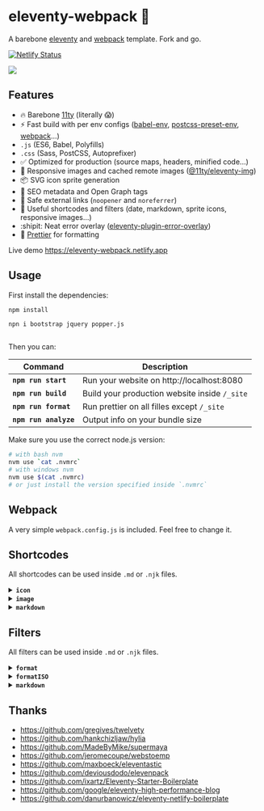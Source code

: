 # eleventy-webpack :balloon:

A barebone [eleventy](https://www.11ty.dev/) and [webpack](https://webpack.js.org/) template. Fork and go.

[![Netlify Status](https://api.netlify.com/api/v1/badges/c952af3b-547a-40a6-a999-a7966a846b2c/deploy-status)](https://app.netlify.com/sites/eleventy-webpack/deploys)

[![](https://user-images.githubusercontent.com/447956/82975961-e47f6680-9fab-11ea-9c5c-cdfb6ef2932c.png)](https://eleventy-webpack.netlify.app)

## Features

- :fire: Barebone [11ty](https://www.11ty.dev/) (literally :scream:)
- :zap: Fast build with per env configs ([babel-env](https://babeljs.io/docs/en/babel-preset-env), [postcss-preset-env](https://github.com/csstools/postcss-preset-env), [webpack](https://webpack.js.org/configuration/#use-different-configuration-file)...)
- `.js` (ES6, Babel, Polyfills)
- `.css` (Sass, PostCSS, Autoprefixer)
- :white_check_mark: Optimized for production (source maps, headers, minified code...)
- :camera_flash: Responsive images and cached remote images ([@11ty/eleventy-img](https://github.com/11ty/eleventy-img))
- :package: SVG icon sprite generation
- :robot: SEO metadata and Open Graph tags
- :link: Safe external links (`noopener` and `noreferrer`)
- :memo: Useful shortcodes and filters (date, markdown, sprite icons, responsive images...)
- :shipit: Neat error overlay ([eleventy-plugin-error-overlay](https://github.com/stevenpetryk/eleventy-plugin-error-overlay))
- :art: [Prettier](https://prettier.io/) for formatting

Live demo https://eleventy-webpack.netlify.app

## Usage

First install the dependencies:

```sh
npm install

npn i bootstrap jquery popper.js



```

Then you can:

| Command               | Description                                   |
| --------------------- | --------------------------------------------- |
| **`npm run start`**   | Run your website on http://localhost:8080     |
| **`npm run build`**   | Build your production website inside `/_site` |
| **`npm run format`**  | Run prettier on all filles except `/_site`    |
| **`npm run analyze`** | Output info on your bundle size               |

Make sure you use the correct node.js version:

```sh
# with bash nvm 
nvm use `cat .nvmrc`
# with windows nvm
nvm use $(cat .nvmrc)
# or just install the version specified inside `.nvmrc`
```

## Webpack

A very simple `webpack.config.js` is included. Feel free to change it.

## Shortcodes

All shortcodes can be used inside `.md` or `.njk` files.

<details>
<summary><strong><code>icon</code></strong></summary>
<br>

Any SVG added to `src/assets/icons` is bundled into a symbol sprite file and made available through this shortcode.
```html
<!-- Assuming `src/assets/icons/github.svg` exist -->
{% icon "github" %} Github icon
<!-- Will be rendered as -->
<svg class="icon icon--github" role="img" aria-hidden="true">
  <use xlink:href="/assets/images/sprite.svg#github"></use>
</svg>
```
___
</details>

<details>
<summary><strong><code>image</code></strong></summary>
<br>

Creates a WebP version of the image and the corresponding optimized JPEG / PNG. Images will be created in multiple sizes. See `utils/shortcodes.js` for default values.

```html
<!-- Assuming `src/assets/images/image.jpeg` of width 330px exist -->
{% image "image.jpeg", "Image alt" %}
<!-- Will be rendered as -->
<picture>
  <source type="image/webp" srcset="/assets/images/678868de-320.webp 320w, /assets/images/678868de.webp 330w" sizes="90vw">
  <source type="image/png" srcset="/assets/images/678868de-320.png 320w, /assets/images/678868de.png 330w" sizes="90vw">
  <img loading="lazy" src="/assets/images/678868de.png" alt="Image alt" width="330" height="580">
</picture>

<!-- If a title is passed the shortcode will output a <figure> with <figcaption> -->
{% image "image.jpeg", "Image alt", "Image title" %}
<!-- Will be rendered as -->
<figure>
  <picture>
    <source type="image/webp" srcset="/assets/images/678868de-320.webp 320w, /assets/images/678868de.webp 330w" sizes="90vw">
    <source type="image/png" srcset="/assets/images/678868de-320.png 320w, /assets/images/678868de.png 330w" sizes="90vw">
    <img loading="lazy" src="/assets/images/678868de.png" alt="Image alt" width="330" height="580">
  </picture>
  <figcaption>Image title</figcaption>
</figure>

<!-- Additional options -->
{% image [100,100], "image.jpeg", "Image alt", "Image title", "my-class", false, "90vw" %}
<!-- Will be rendered as -->
<figure class="fig-my-class">
  <picture>
    <source type="image/webp" srcset="..." sizes="90vw">
    <source type="image/png" srcset="..." sizes="90vw">
    <img class="img-my-class" loading="eager" src="..." alt="Image alt" width="100" height="100">
  </picture>
  <figcaption>Image title</figcaption>
</figure>
```
___
</details>

<details>
<summary><strong><code>markdown</code></strong></summary>
<br>

Embed markdown easily.

```html
{% markdown %}
Let's you use **Markdown** like _this_.
Or with includes {%- include 'content.md' -%}.
{% endmarkdown %}
```
___
</details>

## Filters

All filters can be used inside `.md` or `.njk` files.

<details>
<summary><strong><code>format</code></strong></summary>
<br>

Format the passed date with [date-fns](https://date-fns.org/v2.16.1/docs/format):

```html
<!-- Assuming page.date is a javascript date -->
{{ page.date | format("yyyy") }}
<!-- Will be rendered as -->
2020
```
___
</details>

<details>
<summary><strong><code>formatISO</code></strong></summary>
<br>

Format the passed date according to [ISO format](https://date-fns.org/v2.16.1/docs/formatISO):

```html
<!-- Assuming page.date is a javascript date -->
{{ page.date | formatISO }}
<!-- Will be rendered as -->
2020-09-18T19:00:52Z
```
___
</details>

<details>
<summary><strong><code>markdown</code></strong></summary>
<br>

Parse the passed string with markdown:

```html
<!-- Assuming page.title is `# My header` -->
{{ page.title | markdown }}
<!-- Will be rendered as -->
<h1>My header</h1>
```
___
</details>

## Thanks

- https://github.com/gregives/twelvety
- https://github.com/hankchizljaw/hylia
- https://github.com/MadeByMike/supermaya
- https://github.com/jeromecoupe/webstoemp
- https://github.com/maxboeck/eleventastic
- https://github.com/deviousdodo/elevenpack
- https://github.com/ixartz/Eleventy-Starter-Boilerplate
- https://github.com/google/eleventy-high-performance-blog
- https://github.com/danurbanowicz/eleventy-netlify-boilerplate
